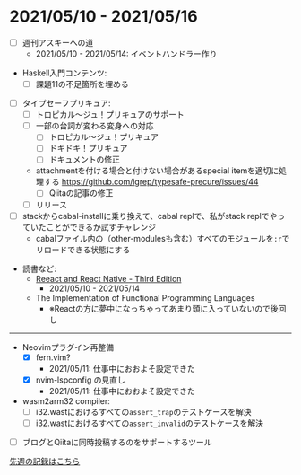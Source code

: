 # 2021/05/10 - 2021/05/16

- [ ] 週刊アスキーへの道
    - 2021/05/10 - 2021/05/14: イベントハンドラー作り
- Haskell入門コンテンツ:
    - [ ] 課題11の不足箇所を埋める
- [ ] タイプセーフプリキュア:
    - [ ] トロピカル～ジュ！プリキュアのサポート
    - [ ] 一部の台詞が変わる変身への対応
        - [ ] トロピカル～ジュ！プリキュア
        - [ ] ドキドキ！プリキュア
        - [ ] ドキュメントの修正
    - attachmentを付ける場合と付けない場合があるspecial itemを適切に処理する <https://github.com/igrep/typesafe-precure/issues/44>
        - [ ] Qiitaの記事の修正
    - [ ] リリース
- [ ] stackからcabal-installに乗り換えて、cabal replで、私がstack replでやっていたことができるか試すチャレンジ
    - cabalファイル内の（other-modulesも含む）すべてのモジュールを`:r`でリロードできる状態にする
- 読書など:
    - [Reeact and React Native - Third Edition](https://www.packtpub.com/product/react-and-react-native-third-edition/9781839211140)
        - 2021/05/10 - 2021/05/14
    - The Implementation of Functional Programming Languages
        - ※Reactの方に夢中になっちゃってあまり頭に入っていないので後回し

------

- Neovimプラグイン再整備
    - [x] fern.vim?
        - 2021/05/11: 仕事中におおよそ設定できた
    - [x] nvim-lspconfig の見直し
        - 2021/05/11: 仕事中におおよそ設定できた
- wasm2arm32 compiler:
    - [ ] i32.wastにおけるすべての`assert_trap`のテストケースを解決
    - [ ] i32.wastにおけるすべての`assert_invalid`のテストケースを解決
- [ ] ブログとQiitaに同時投稿するのをサポートするツール

[先週の記録はこちら](https://github.com/igrep/daily-commits/blob/c563457b205aee91dff075f9d2d911aed50cecaf/yesterday.md)

